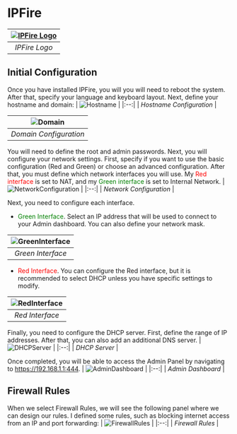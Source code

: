 # IPFire
| [![IPFire Logo](/assets/ipfire.png)](https://www.ipfire.org/) |
|:--:| 
| *IPFire Logo* |

## Initial Configuration
Once you have installed IPFire, you will you will need to reboot the system. 
After that, specify your language and keyboard layout.
Next, define your hostname and domain:
| ![Hostname](/assets/ipfire/VirtualBox_IPFire_Hostname.png) |
|:--:| 
| *Hostname Configuration* |

| ![Domain](/assets/ipfire/VirtualBox_IPFire_Domain.png) |
|:--:| 
| *Domain Configuration* |

You will need to define the root and admin passwords. 
Next, you will configure your network settings. 
First, specify if you want to use the basic configuration (Red and Green) or choose an advanced configuration. 
After that, you must define which network interfaces you will use. 
My <span style="color:red">Red interface</span> is set to NAT, and my <span style="color:green">Green interface</span> is set to Internal Network.
| ![NetworkConfiguration](/assets/ipfire/VirtualBox_IPFire_NetworkConfig.png) |
|:--:| 
| *Network Configuration* |

Next, you need to configure each interface.
- <span style="color:green">Green Interface</span>. Select an IP address that will be used to connect to your Admin dashboard. You can also define your network mask.

| ![GreenInterface](/assets/ipfire/VirtualBox_IPFire_GreenInt.png) |
|:--:| 
| *Green Interface* | 

- <span style="color:red">Red Interface</span>. You can configure the Red interface, but it is recommended to select DHCP unless you have specific settings to modify.

| ![RedInterface](/assets/ipfire/VirtualBox_IPFire_RedInt.png) |
|:--:| 
| *Red Interface* |

Finally, you need to configure the DHCP server. First, define the range of IP addresses. After that, you can also add an additional DNS server.
| ![DHCPServer](/assets/ipfire/VirtualBox_IPFire_DHCPServer.png) |
|:--:| 
| *DHCP Server* |

Once completed, you will be able to access the Admin Panel by navigating to  https://192.168.1.1:444.
| ![AdminDashboard](/assets/ipfire/VirtualBox_IPFire_Dashboard.png) |
|:--:| 
| *Admin Dashboard* |

## Firewall Rules
When we select Firewall Rules, we will see the following panel where we can design our rules. I defined some rules, such as blocking internet access from an IP and port forwarding:
| ![FirewallRules](/assets/ipfire/VirtualBox_IPFire_FirewallRules.png) |
|:--:| 
| *Firewall Rules* |
